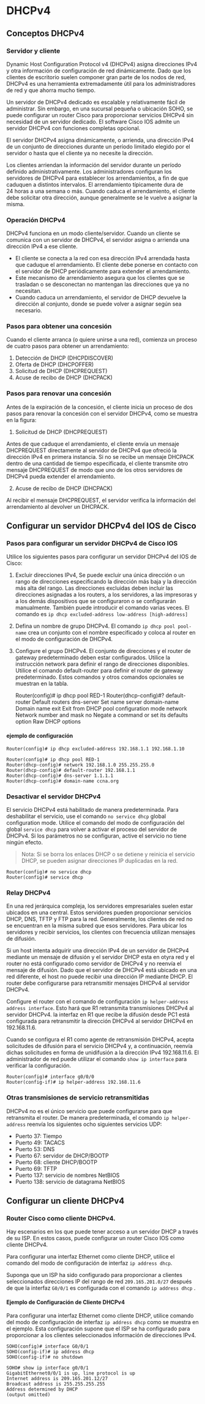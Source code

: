 # DHCPv4

## Conceptos DHCPv4

### Servidor y cliente


Dynamic Host Configuration Protocol v4 (DHCPv4) asigna direcciones IPv4 y otra información de configuración de red dinámicamente. Dado que los clientes de escritorio suelen componer gran parte de los nodos de red, DHCPv4 es una herramienta extremadamente útil para los administradores de red y que ahorra mucho tiempo.

Un servidor de DHCPv4 dedicado es escalable y relativamente fácil de administrar. Sin embargo, en una sucursal pequeña o ubicación SOHO, se puede configurar un router Cisco para proporcionar servicios DHCPv4 sin necesidad de un servidor dedicado. El software Cisco IOS admite un servidor DHCPv4 con funciones completas opcional.


El servidor DHCPv4 asigna dinámicamente, o arrienda, una dirección IPv4 de un conjunto de direcciones durante un período limitado elegido por el servidor o hasta que el cliente ya no necesite la dirección.

Los clientes arriendan la información del servidor durante un período definido administrativamente. Los administradores configuran los servidores de DHCPv4 para establecer los arrendamientos, a fin de que caduquen a distintos intervalos. El arrendamiento típicamente dura de 24 horas a una semana o más. Cuando caduca el arrendamiento, el cliente debe solicitar otra dirección, aunque generalmente se le vuelve a asignar la misma.

### Operación DHCPv4


DHCPv4 funciona en un modo cliente/servidor. Cuando un cliente se comunica con un servidor de DHCPv4, el servidor asigna o arrienda una dirección IPv4 a ese cliente. 

- El cliente se conecta a la red con esa dirección IPv4 arrendada hasta que caduque el arrendamiento. El cliente debe ponerse en contacto con el servidor de DHCP periódicamente para extender el arrendamiento. 
- Este mecanismo de arrendamiento asegura que los clientes que se trasladan o se desconectan no mantengan las direcciones que ya no necesitan. 
- Cuando caduca un arrendamiento, el servidor de DHCP devuelve la dirección al conjunto, donde se puede volver a asignar según sea necesario.

### Pasos para obtener una concesión

Cuando el cliente arranca (o quiere unirse a una red), comienza un proceso de cuatro pasos para obtener un arrendamiento:

1. Detección de DHCP (DHCPDISCOVER)
2. Oferta de DHCP (DHCPOFFER)
3. Solicitud de DHCP (DHCPREQUEST)
4. Acuse de recibo de DHCP (DHCPACK)

### Pasos para renovar una concesión

Antes de la expiración de la concesión, el cliente inicia un proceso de dos pasos para renovar la concesión con el servidor DHCPv4, como se muestra en la figura:

1. Solicitud de DHCP (DHCPREQUEST)

Antes de que caduque el arrendamiento, el cliente envía un mensaje DHCPREQUEST directamente al servidor de DHCPv4 que ofreció la dirección IPv4 en primera instancia. Si no se recibe un mensaje DHCPACK dentro de una cantidad de tiempo especificada, el cliente transmite otro mensaje DHCPREQUEST de modo que uno de los otros servidores de DHCPv4 pueda extender el arrendamiento.

2. Acuse de recibo de DHCP (DHCPACK)

Al recibir el mensaje DHCPREQUEST, el servidor verifica la información del arrendamiento al devolver un DHCPACK.

## Configurar un servidor DHCPv4 del IOS de Cisco

### Pasos para configurar un servidor DHCPv4 de Cisco IOS


Utilice los siguientes pasos para configurar un servidor DHCPv4 del IOS de Cisco:

1. Excluir direcciones IPv4, Se puede excluir una única dirección o un rango de direcciones especificando la dirección más baja y la dirección más alta del rango. Las direcciones excluidas deben incluir las direcciones asignadas a los routers, a los servidores, a las impresoras y a los demás dispositivos que se configuraron o se configurarán manualmente. También puede introducir el comando varias veces. El comando es `ip dhcp excluded-address low-address [high-address]`

2. Defina un nombre de grupo DHCPv4. El comando `ip dhcp pool pool-name` crea un conjunto con el nombre especificado y coloca al router en el modo de configuración de DHCPv4.

3. Configure el grupo DHCPv4. El conjunto de direcciones y el router de gateway predeterminado deben estar configurados. Utilice la instrucción network para definir el rango de direcciones disponibles. Utilice el comando default-router para definir el router de gateway predeterminado. Estos comandos y otros comandos opcionales se muestran en la tabla. 

    Router(config)# ip dhcp pool RED-1
    Router(dhcp-config)#?
    default-router  Default routers
    dns-server      Set name server
    domain-name     Domain name
    exit            Exit from DHCP pool configuration mode
    network         Network number and mask
    no              Negate a command or set its defaults
    option          Raw DHCP options

#### ejemplo de configuración

    Router(config)# ip dhcp excluded-address 192.168.1.1 192.168.1.10

    Router(config)# ip dhcp pool RED-1
    Router(dhcp-config)# network 192.168.1.0 255.255.255.0
    Router(dhcp-config)# default-router 192.168.1.1
    Router(dhcp-config)# dns-server 1.1.1.1
    Router(dhcp-config)# domain-name ccna.org

### Desactivar el servidor DHCPv4


El servicio DHCPv4 está habilitado de manera predeterminada. Para deshabilitar el servicio, use el comando `no service dhcp` global configuration mode. Utilice el comando del modo de configuración del global `service dhcp` para volver a activar el proceso del servidor de DHCPv4. Si los parámetros no se configuran, active el servicio no tiene ningún efecto. 

> Nota: Si se borra los enlaces DHCP o se detiene y reinicia el servicio DHCP, se pueden asignar direcciones IP duplicadas en la red.

    Router(config)# no service dhcp
    Router(config)# service dhcp

### Relay DHCPv4

En una red jerárquica compleja, los servidores empresariales suelen estar ubicados en una central. Estos servidores pueden proporcionar servicios DHCP, DNS, TFTP y FTP para la red. Generalmente, los clientes de red no se encuentran en la misma subred que esos servidores. Para ubicar los servidores y recibir servicios, los clientes con frecuencia utilizan mensajes de difusión.

Si un host intenta adquirir una dirección IPv4 de un servidor de DHCPv4 mediante un mensaje de difusión y el servidor DHCP esta en otyra red y el router no está configurado como servidor de DHCPv4 y no reenvía el mensaje de difusión. Dado que el servidor de DHCPv4 está ubicado en una red diferente, el host no puede recibir una dirección IP mediante DHCP. El router debe configurarse para retransmitir mensajes DHCPv4 al servidor DHCPv4.


Configure el router con el comando de configuración `ip helper-address address interface`. Esto hará que R1 retransmita transmisiones DHCPv4 al servidor DHCPv4. la interfaz en R1 que recibe la difusión desde PC1 está configurada para retransmitir la dirección DHCPv4 al servidor DHCPv4 en 192.168.11.6.

Cuando se configura el R1 como agente de retransmisión DHCPv4, acepta solicitudes de difusión para el servicio DHCPv4 y, a continuación, reenvía dichas solicitudes en forma de unidifusión a la dirección IPv4 192.168.11.6. El administrador de red puede utilizar el comando `show ip interface` para verificar la configuración.

    Router(config)# interface g0/0/0
    Router(config-if)# ip helper-address 192.168.11.6

### Otras transmisiones de servicio retransmitidas

DHCPv4 no es el único servicio que puede configurarse para que retransmita el router. De manera predeterminada, el comando `ip helper-address` reenvía los siguientes ocho siguientes servicios UDP:

- Puerto 37: Tiempo
- Puerto 49: TACACS
- Puerto 53: DNS
- Puerto 67: servidor de DHCP/BOOTP
- Puerto 68: cliente DHCP/BOOTP
- Puerto 69: TFTP
- Puerto 137: servicio de nombres NetBIOS
- Puerto 138: servicio de datagrama NetBIOS

## Configurar un cliente DHCPv4

### Router Cisco como cliente DHCPv4. 

Hay escenarios en los que puede tener acceso a un servidor DHCP a través de su ISP. En estos casos, puede configurar un router Cisco IOS como cliente DHCPv4. 

Para configurar una interfaz Ethernet como cliente DHCP, utilice el comando del modo de configuración de interfaz `ip address dhcp`.

Suponga que un ISP ha sido configurado para proporcionar a clientes seleccionados direcciones IP del rango de red `209.165.201.0/27` después de que la interfaz `G0/0/1` es configurada con el comando `ip address dhcp` .

#### Ejemplo de Configuración de Cliente DHCPv4

Para configurar una interfaz Ethernet como cliente DHCP, utilice comando del modo de configuración de interfaz `ip address dhcp` como se muestra en el ejemplo. Esta configuración supone que el ISP se ha configurado para proporcionar a los clientes seleccionados información de direcciones IPv4.

    SOHO(config)# interface G0/0/1
    SOHO(config-if)# ip address dhcp
    SOHO(config-if)# no shutdown

    SOHO# show ip interface g0/0/1
    GigabitEthernet0/0/1 is up, line protocol is up
    Internet address is 209.165.201.12/27
    Broadcast address is 255.255.255.255
    Address determined by DHCP
    (output omitted)
